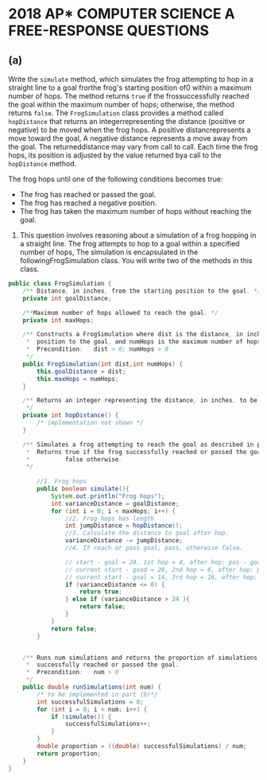 # 2018 AP* COMPUTER SCIENCE A FREE-RESPONSE QUESTIONS

## (a)

Write the `simulate` method, which simulates the frog attempting to hop in a straight line to a goal frorthe frog's starting position of0 within a maximum number of hops. The method returns `true` if the frossuccessfully reached the goal within the maximum number of hops; otherwise, the method returns `false`.
The `FrogSimulation` class provides a method called `hopDistance` that returns an integerrepresenting the distance (positive or negative) to be moved when the frog hops. A positive distancrepresents a move toward the goal, A negative distance represents a move away from the goal. The returneddistance may vary from call to call. Each time the frog hops, its position is adjusted by the value returned bya call to the `hopDistance` method.

The frog hops until one of the following conditions becomes true:

- The frog has reached or passed the goal.
- The frog has reached a negative position.
- The frog has taken the maximum number of hops without reaching the goal.

1. This question involves reasoning about a simulation of a frog hopping in a straight line. The frog attempts to hop to a goal within a specified number of hops, The simulation is encapsulated in the followingFrogSimulation class. You will write two of the methods in this class.

```java
public class FrogSimulation {
    /** Distance, in inches, from the starting position to the goal. */
    private int goalDistance;

    /**Maximum number of hops allowed to reach the goal. */
    private int maxHops;

    /** Constructs a FrogSimulation where dist is the distance, in inches, from the starting
     *  position to the goal, and numHops is the maximum number of hops allowed to reach the goal
     *  Precondition:   dist > 0; numHops > 0
     */
    public FrogSimulation(int dist,int numHops) {
        this.goalDistance = dist;
        this.maxHops = numHops;
    }

    /** Returns an integer representing the distance, in inches, to be moved when the frog hops
     */
    private int hopDistance() {
        /* implementation not shown */
    }

    /** Simulates a frog attempting to reach the goal as described in part (a).
     *  Returns true if the frog successfully reached or passed the goal during the simulation;
     *          false otherwise.
     */
    
        //1. Frog hops
        public boolean simulate(){
            System.out.println("Frog hops");
            int varianceDistance = goalDistance;
            for (int i = 0; i < maxHops; i++) {
                //2. Frog hops has length
                int jumpDistance = hopDistance();
                //3. Calculate the distance to goal after hop.
                varianceDistance -= jumpDistance;
                //4. If reach or pass goal, pass, otherwise false.

                // start - goal = 24, 1st hop = 4, after hop: pos - goal = 20 ---> not reach the goal, pending next hop. 
                // current start - goad = 20, 2nd hop = 6, after hop: pos - goal = 14 ---> not reach the goal, pending next hop.
                // current start - goal = 14, 3rd hop = 16, after hop: pos - goal = -2 ---> overtacke goal by 2 inches， true.
                if (varianceDistance <= 0) {
                    return true;
                } else if (varianceDistance > 24 ){
                    return false;
                }
            }
            return false;
        }


    /** Runs num simulations and returns the proportion of simulations in which the frog
     *  successfully reached or passed the goal.
     *  Precondition:   num > 0
     */
    public double runSimulations(int num) {
        /* to be implemented in part (b)*/
        int successfulSimulations = 0;
        for (int i = 0; i < num; i++) {
            if (simulate()) {
                successfulSimulations++;
            }
        }
        double proportion = ((double) successfulSimulations) / num;
        return proportion;
    }
}
```
